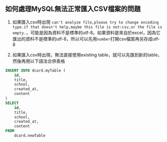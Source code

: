## 如何處理MySQL無法正常匯入CSV檔案的問題

1. 如果匯入csv時出現 `can't analyze file,please try to change encoding type.if that doesn't help,maybe this file is not:csv,or the file is empty.`，可能是因為資料不是標準的utf-8。如果資料是來自於excel，因為它匯出的資料不是標準的utf-8，所以可以先用`number`打開csv檔案再另存成utf-8

2. 如果匯入csv時出現，無法直接使用existing table，就可以先匯到新的table，然後再用以下語法合併表格

```sql
INSERT INTO dcard.myTable (
    id, 
    title, 
    school,
    created_at,
    content
)
SELECT 
    id, 
    title, 
    school,
    created_at,
    content
FROM 
    dcard.newTable
```